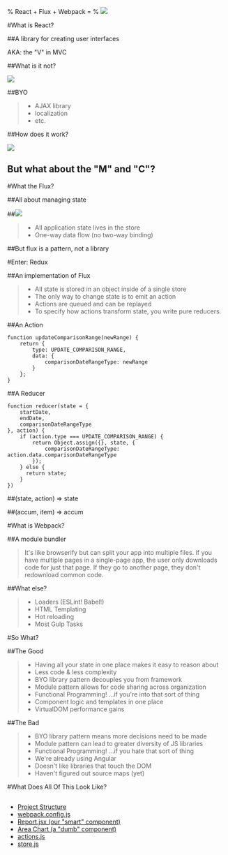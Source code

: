 % React + Flux + Webpack =
% ![](http://i.imgur.com/1dHHZw4.gif)



#What is React?

##A library for creating user interfaces

AKA: the "V" in MVC

##What is it not?

![](http://thesalesblog.com/wp-content/uploads/2010/06/Kitchen-Sink.jpg)

##BYO

> * AJAX library
> * localization
> * etc.

##How does it work?

![](http://i.imgur.com/BYK8D6u.png)

## But what about the "M" and "C"?



#What the Flux?

##All about managing state

##![](https://facebook.github.io/flux/img/flux-simple-f8-diagram-with-client-action-1300w.png)

> * All application state lives in the store
> * One-way data flow (no two-way binding)

##But flux is a pattern, not a library



#Enter: Redux

##An implementation of Flux

> * All state is stored in an object inside of a single store
> * The only way to change state is to emit an action
> * Actions are queued and can be replayed
> * To specify how actions transform state, you write pure reducers.

##An Action
```
function updateComparisonRange(newRange) {
    return {
        type: UPDATE_COMPARISON_RANGE,
        data: {
            comparisonDateRangeType: newRange
        }
    };
}
```

##A Reducer

```
function reducer(state = {
    startDate,
    endDate,
    comparisonDateRangeType
}, action) {
    if (action.type === UPDATE_COMPARISON_RANGE) {
        return Object.assign({}, state, {
            comparisonDateRangeType: action.data.comparisonDateRangeType
        });
    } else {
      return state;
    }
})
```

##(state, action) => state

##(accum, item) => accum



#What is Webpack?

##A module bundler

>It's like browserify but can split your app into multiple files. If you have multiple pages in a single-page app, the user only downloads code for just that page. If they go to another page, they don't redownload common code.

##What else?

> * Loaders (ESLint! Babel!)
> * HTML Templating
> * Hot reloading
> * Most Gulp Tasks



#So What?

##The Good
> * Having all your state in one place makes it easy to reason about
> * Less code & less complexity
> * BYO library pattern decouples you from framework
> * Module pattern allows for code sharing across organization
> * Functional Programming! ...if you're into that sort of thing
> * Component logic and templates in one place
> * VirtualDOM performance gains

##The Bad
> * BYO library pattern means more decisions need to be made
> * Module pattern can lead to greater diversity of JS libraries
> * Functional Programming! ...if you hate that sort of thing
> * We're already using Angular
> * Doesn't like libraries that touch the DOM
> * Haven't figured out source maps (yet)



#What Does All Of This Look Like?

##
* [Project Structure](https://github.dev.dealertrack.com/Analytics/react-prototype#application-structure)
* [webpack.config.js](https://github.dev.dealertrack.com/Analytics/react-prototype/blob/master/webpack.config.js)
* [Report.jsx (our "smart" component)](https://github.dev.dealertrack.com/Analytics/react-prototype/blob/master/src/reports/content-details/Report.jsx)
* [Area Chart (a "dumb" component)](https://github.dev.dealertrack.com/Analytics/react-prototype/blob/master/src/components/charts/AreaChart/index.jsx)
* [actions.js](https://github.dev.dealertrack.com/Analytics/react-prototype/blob/master/src/reports/content-details/actions.js)
* [store.js](https://github.dev.dealertrack.com/Analytics/react-prototype/blob/master/src/reports/content-details/store.js)
